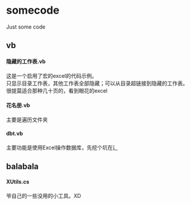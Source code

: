 # somecode
Just some code

## vb
#### 隐藏的工作表.vb
这是一个启用了宏的excel的代码示例。  
只显示目录工作表，其他工作表全部隐藏；可以从目录超链接到隐藏的工作表。  
很提莫适合那种几十页的，看到眼花的excel  

#### 花名册.vb
主要是遍历文件夹

#### dbt.vb
主要功能是使用Excel操作数据库，先挖个坑在辶

## balabala
#### XUtils.cs
爷自己的一些没用的小工具。XD
